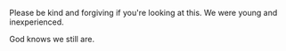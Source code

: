 

Please be kind and forgiving if you're looking at this. We were young and inexperienced. 

God knows we still are. 
